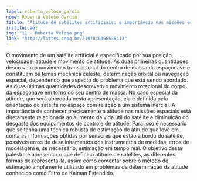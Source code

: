 ```yaml
---
label: roberta_veloso_garcia
nome: Roberta Veloso Garcia
titulo: "Atitude de satélites artificiais: a importância nas missões espaciais e como determiná-la"
instituicao:
img: "11 - Roberta Veloso.png"
link: "http://lattes.cnpq.br/5107846466535413"
---
```


O movimento de um satélite artificial é especificado por sua posição, velocidade, atitude e movimento de atitude. As duas primeiras quantidades 
descrevem o movimento translacional do centro de massa da espaçonave e constituem os temas mecânica celeste, determinação orbital ou navegação espacial, dependendo que 
aspecto do problema que está sendo abordado. As duas últimas quantidades descrevem o movimento rotacional do corpo da espaçonave em torno do seu centro de massa. No caso 
especial da atitude, que será abordada nesta apresentação, ela é definida pela orientação do satélite no espaço com relação a um sistema inercial.
A importância de conhecer precisamente a atitude nas missões espaciais está diretamente relacionada ao aumento da vida útil do satélite e diminuição do desgaste dos 
equipamentos de controle de atitude. Para isso é necessário que se tenha uma técnica robusta de estimação de atitude que leve em conta as informações obtidas por sensores 
que estão a bordo do satélite, possíveis erros de desalinhamentos dos instrumentos de medidas, erros de modelagem e, se necessário, estimação em tempo real.
O objetivo desta palestra é apresentar o que define a atitude de satélites, as diferentes formas de representá-la, assim como comentar sobre o método de estimação amplamente 
utilizado em problemas de determinação da atitude conhecido como Filtro de Kalman Estendido.

